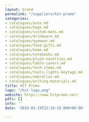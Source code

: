 ```yaml
---
layout: brand
permalink: "/suppliers/hit-promo"
categories:
- catalogues/auto.md
- catalogues/bags.md
- catalogues/custom-mats.md
- catalogues/drinkware.md
- catalogues/eyewear.md
- catalogues/food-gifts.md
- catalogues/home.md
- catalogues/notebooks.md
- catalogues/plush-novelties.md
- catalogues/table-covers.md
- catalogues/tech-items.md
- catalogues/tools-lights-keytags.md
- catalogues/umbrellas.md
- catalogues/writing-materials.md
title: HIT Promo
logo: "/hit-logo.png"
website: https://www.hitpromo.net/
pdfs: []
info: ''
date: '2019-03-29T22:28:19.000+00:00'

---
```

